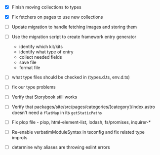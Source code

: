- [x] Finish moving collections to types
- [x] Fix fetchers on pages to use new collections
- [ ] Update migration to handle fetching images and storing them
- [ ] Use the migration script to create framework entry generator

  - identify which kit/kits
  - identify what type of entry
  - collect needed fields
  - save file
  - format file

- [ ] what type files should be checked in (types.d.ts, env.d.ts)
- [ ] fix our type problems
- [ ] Verify that Storybook still works
- [ ] Verify that packages/site/src/pages/categories/[category]/index.astro
      doesn't need a `flatMap` in its `getStaticPaths`
- [ ] Fix plop file - plop, html-element-list, lodash, fs/promises, inquirer-\*
- [ ] Re-enable verbatimModuleSyntax in tsconfig and fix related type improts
- [ ] determine why aliases are throwing eslint errors
